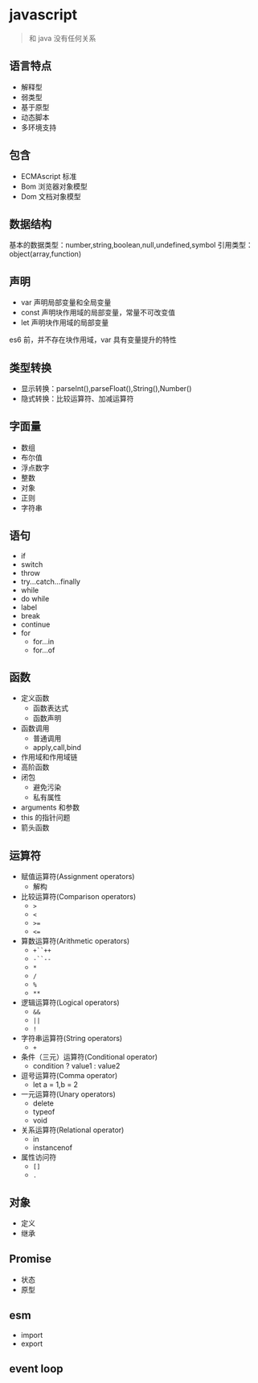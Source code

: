 # javascript

> 和 java 没有任何关系

## 语言特点

- 解释型
- 弱类型
- 基于原型
- 动态脚本
- 多环境支持

## 包含

- ECMAscript 标准
- Bom 浏览器对象模型
- Dom 文档对象模型

## 数据结构

基本的数据类型：number,string,boolean,null,undefined,symbol
引用类型：object(array,function)

## 声明

- var 声明局部变量和全局变量
- const 声明块作用域的局部变量，常量不可改变值
- let 声明块作用域的局部变量

es6 前，并不存在块作用域，var 具有变量提升的特性

## 类型转换

- 显示转换：parseInt(),parseFloat(),String(),Number()
- 隐式转换：比较运算符、加减运算符

## 字面量

- 数组
- 布尔值
- 浮点数字
- 整数
- 对象
- 正则
- 字符串

## 语句

- if
- switch
- throw
- try...catch...finally
- while
- do while
- label
- break
- continue
- for
  - for...in
  - for...of

## 函数

- 定义函数
  - 函数表达式
  - 函数声明
- 函数调用
  - 普通调用
  - apply,call,bind
- 作用域和作用域链
- 高阶函数
- 闭包
  - 避免污染
  - 私有属性
- arguments 和参数
- this 的指针问题
- 箭头函数

## 运算符

- 赋值运算符(Assignment operators)
  - 解构
- 比较运算符(Comparison operators)
  - `>`
  - `<`
  - `>=`
  - `<=`
- 算数运算符(Arithmetic operators)
  - ` +``++ `
  - ` -``-- `
  - `*`
  - `/`
  - `%`
  - `**`
- 逻辑运算符(Logical operators)
  - `&&`
  - `||`
  - `!`
- 字符串运算符(String operators)
  - `+`
- 条件（三元）运算符(Conditional operator)
  - condition ? value1 : value2
- 逗号运算符(Comma operator)
  - let a = 1,b = 2
- 一元运算符(Unary operators)
  - delete
  - typeof
  - void
- 关系运算符(Relational operator)
  - in
  - instancenof
- 属性访问符
  - `[]`
  - `.`

## 对象

- 定义
- 继承

## Promise

- 状态
- 原型

## esm

- import
- export

## event loop
